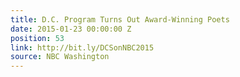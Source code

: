 ```yaml
---
title: D.C. Program Turns Out Award-Winning Poets
date: 2015-01-23 00:00:00 Z
position: 53
link: http://bit.ly/DCSonNBC2015
source: NBC Washington
---
```


